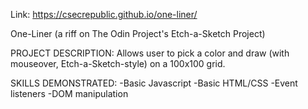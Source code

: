Link: https://csecrepublic.github.io/one-liner/

One-Liner (a riff on The Odin Project's Etch-a-Sketch Project)

PROJECT DESCRIPTION: Allows user to pick a color and draw (with mouseover, Etch-a-Sketch-style) on a 100x100 grid.

SKILLS DEMONSTRATED: 
-Basic Javascript
-Basic HTML/CSS
-Event listeners
-DOM manipulation
